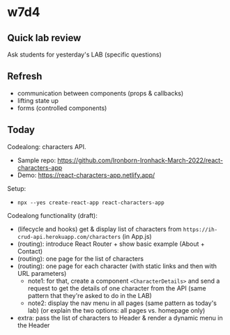 
# w7d4

<!-- 

Status: draft

Notes:
- Heavy concepts today (esp. lifecycle, useEffect, API calls, etc).
- On top of that, students are usually tired (yesterday's lab is demanding)
- Students that don't have solid concepts may find it challenging today



@todo:
- improve planning for this session
- improve examples (esp. for Routing)
- provide cheatsheet / summary (too many concepts, students struggle)


@Luis:
- any student that we ask to do p3 individual ?

-->


## Quick lab review

Ask students for yesterday's LAB (specific questions)



## Refresh
- communication between components (props & callbacks)
- lifting state up
- forms (controlled components)



## Today

Codealong: characters API.
  - Sample repo: https://github.com/Ironborn-Ironhack-March-2022/react-characters-app
  - Demo: https://react-characters-app.netlify.app/


Setup:
-  `npx --yes create-react-app react-characters-app`



Codealong functionality (draft):
- (lifecycle and hooks) get & display list of characters from `https://ih-crud-api.herokuapp.com/characters` (in App.js)
- (routing): introduce React Router + show basic example (About + Contact)
- (routing): one page for the list of characters
- (routing): one page for each character (with static links and then with URL parameters)
  - note1: for that, create a component `<CharacterDetails>` and send a request to get the details of one character from the API (same pattern that they're asked to do in the LAB)
  - note2: display the nav menu in all pages (same pattern as today's lab) (or explain the two options: all pages vs. homepage only)
- extra: pass the list of characters to Header & render a dynamic menu in the Header

